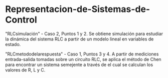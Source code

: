 # Representacion-de-Sistemas-de-Control

"RLCsimulación" - Caso 2, Puntos 1 y 2.
Se obtiene simulación para estudiar la dinámica del sistema RLC a partir de un modelo lineal en variables de estado.

"RLCmetododelarespuesta" - Caso 1, Puntos 3 y 4.
A partir de mediciones entrada-salida tomadas sobre un circuito RLC, se aplica el método de Chen para encontrar un sistema semejente a través de el cual 
se calculan los valores de R, L y C. 
